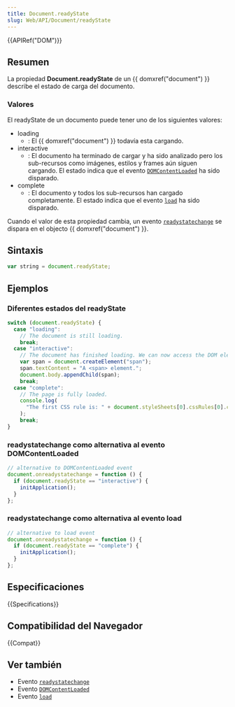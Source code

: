 ```yaml
---
title: Document.readyState
slug: Web/API/Document/readyState
---
```


{{APIRef("DOM")}}

## Resumen

La propiedad **Document.readyState** de un {{ domxref("document") }} describe el estado de carga del documento.

### Valores

El readyState de un documento puede tener uno de los siguientes valores:

- loading
  - : El {{ domxref("document") }} todavía esta cargando.
- interactive
  - : El documento ha terminado de cargar y ha sido analizado pero los sub-recursos como imágenes, estilos y frames aún siguen cargando. El estado indica que el evento [`DOMContentLoaded`](/es/docs/Web/Reference/Events/DOMContentLoaded) ha sido disparado.
- complete
  - : El documento y todos los sub-recursos han cargado completamente. El estado indica que el evento [`load`](/es/docs/Web/Reference/Events/load) ha sido disparado.

Cuando el valor de esta propiedad cambia, un evento [`readystatechange`](/es/docs/Web/Reference/Events/readystatechange) se dispara en el objecto {{ domxref("document") }}.

## Sintaxis

```js
var string = document.readyState;
```

## Ejemplos

### Diferentes estados del readyState

```js
switch (document.readyState) {
  case "loading":
    // The document is still loading.
    break;
  case "interactive":
    // The document has finished loading. We can now access the DOM elements.
    var span = document.createElement("span");
    span.textContent = "A <span> element.";
    document.body.appendChild(span);
    break;
  case "complete":
    // The page is fully loaded.
    console.log(
      "The first CSS rule is: " + document.styleSheets[0].cssRules[0].cssText,
    );
    break;
}
```

### readystatechange como alternativa al evento DOMContentLoaded

```js
// alternative to DOMContentLoaded event
document.onreadystatechange = function () {
  if (document.readyState == "interactive") {
    initApplication();
  }
};
```

### readystatechange como alternativa al evento load

```js
// alternative to load event
document.onreadystatechange = function () {
  if (document.readyState == "complete") {
    initApplication();
  }
};
```

## Especificaciones

{{Specifications}}

## Compatibilidad del Navegador

{{Compat}}

## Ver también

- Evento [`readystatechange`](/es/docs/Web/Reference/Events/readystatechange)
- Evento [`DOMContentLoaded`](/es/docs/Web/Reference/Events/DOMContentLoaded)
- Evento [`load`](/es/docs/Web/Reference/Events/load)
